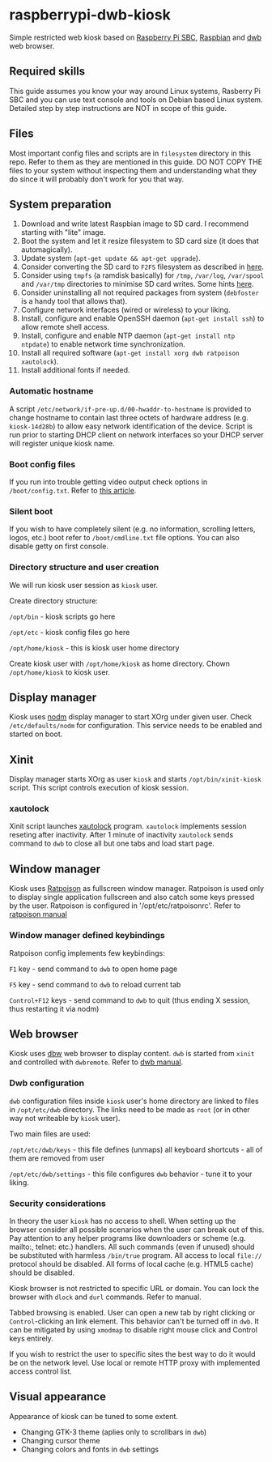 # raspberrypi-dwb-kiosk

Simple restricted web kiosk based on [Raspberry Pi SBC](https://www.raspberrypi.org/), [Raspbian](https://www.raspberrypi.org/downloads/raspbian/) and [dwb](https://portix.bitbucket.io/dwb/) web browser.

## Required skills

This guide assumes you know your way around Linux systems, Rasberry Pi SBC and you can use text console and tools on Debian based Linux system. Detailed step by step instructions are NOT in scope of this guide.

## Files

Most important config files and scripts are in `filesystem` directory in this repo. Refer to them as they are mentioned in this guide. DO NOT COPY THE files to your system without inspecting them and understanding what they do since it will probably don't work for you that way.

## System preparation

1. Download and write latest Raspbian image to SD card. I recommend starting with "lite" image.
2. Boot the system and let it resize filesystem to SD card size (it does that automagically).
3. Update system (`apt-get update && apt-get upgrade`).
4. Consider converting the SD card to `F2FS` filesystem as described in [here](https://movr0.com/2016/08/19/convert-raspberry-pi-123-to-f2fs/).
5. Consider using `tmpfs` (a ramdisk basically) for `/tmp`, `/var/log`, `/var/spool` and `/var/tmp` directories to minimise SD card writes. Some hints [here](https://www.domoticz.com/wiki/Setting_up_a_RAM_drive_on_Raspberry_Pi).
6. Consider uninstalling all not required packages from system (`debfoster` is a handy tool that allows that).
7. Configure network interfaces (wired or wireless) to your liking.
8. Install, configure and enable OpenSSH daemon (`apt-get install ssh`) to allow remote shell access.
9. Install, configure and enable NTP daemon (`apt-get install ntp ntpdate`) to enable network time synchronization.
10. Install all required software (`apt-get install xorg dwb ratpoison xautolock`).
11. Install additional fonts if needed.

### Automatic hostname

A script `/etc/network/if-pre-up.d/00-hwaddr-to-hostname` is provided to change hostname to contain last three octets of hardware address (e.g. `kiosk-14d28b`) to allow easy network identification of the device. Script is run prior to starting DHCP client on network interfaces so your DHCP server will register unique kiosk name.

### Boot config files

If you run into trouble getting video output check options in `/boot/config.txt`. Refer to [this article](http://elinux.org/RPiconfig).

### Silent boot

If you wish to have completely silent (e.g. no information, scrolling letters, logos, etc.) boot refer to `/boot/cmdline.txt` file options. You can also disable getty on first console.

### Directory structure and user creation

We will run kiosk user session as `kiosk` user.

Create directory structure:

`/opt/bin` - kiosk scripts go here

`/opt/etc` - kiosk config files go here

`/opt/home/kiosk` - this is kiosk user home directory

Create kiosk user with `/opt/home/kiosk` as home directory. Chown `/opt/home/kiosk` to kiosk user.

## Display manager

Kiosk uses [nodm](https://github.com/spanezz/nodm) display manager to start XOrg under given user. Check `/etc/defaults/nodm` for configuration. This service needs to be enabled and started on boot.

## Xinit

Display manager starts XOrg as user `kiosk` and starts `/opt/bin/xinit-kiosk` script. This script controls execution of kiosk session.

### xautolock

Xinit script launches [xautolock](https://linux.die.net/man/1/xautolock) program. `xautolock` implements session reseting after inactivity. After 1 minute of inactivity `xautolock` sends command to `dwb` to close all but one tabs and load start page.

## Window manager

Kiosk uses [Ratpoison](http://www.nongnu.org/ratpoison/) as fullscreen window manager. Ratpoison is used only to display single application fullscreen and also catch some keys pressed by the user. Ratpoison is configured in '/opt/etc/ratpoisonrc'. Refer to [ratpoison manual](http://www.nongnu.org/ratpoison/doc/)

### Window manager defined keybindings

Ratpoison config implements few keybindings:

`F1` key - send command to `dwb` to open home page

`F5` key - send command to `dwb` to reload current tab

`Control+F12` keys - send command to `dwb` to quit (thus ending X session, thus restarting it via nodm)

## Web browser

Kiosk uses [dbw](https://portix.bitbucket.io/dwb/) web browser to display content. `dwb` is started from `xinit` and controlled with `dwbremote`. Refer to [dwb manual](https://portix.bitbucket.io/dwb/resources/manpage.html).

### Dwb configuration

`dwb` configuration files inside `kiosk` user's home directory are linked to files in `/opt/etc/dwb` directory. The links need to be made as `root` (or in other way not writeable by `kiosk` user).

Two main files are used:

`/opt/etc/dwb/keys` - this file defines (unmaps) all keyboard shortcuts - all of them are removed from user

`/opt/etc/dwb/settings` - this file configures `dwb` behavior - tune it to your liking.

### Security considerations

In theory the user `kiosk` has no access to shell. When setting up the browser consider all possible scenarios when the user can break out of this. Pay attention to any helper programs like downloaders or scheme (e.g. mailto:, telnet: etc.) handlers. All such commands (even if unused) should be substituted with harmless `/bin/true` program. All access to local `file://` protocol should be disabled. All forms of local cache (e.g. HTML5 cache) should be disabled.

Kiosk browser is not restricted to specific URL or domain. You can lock the browser with `dlock` and `durl` commands. Refer to manual.

Tabbed browsing is enabled. User can open a new tab by right clicking or `Control`-clicking an link element. This behavior can't be turned off in `dwb`. It can be mitigated by using `xmodmap` to disable right mouse click and Control keys entirely.

If you wish to restrict the user to specific sites the best way to do it would be on the network level. Use local or remote HTTP proxy with implemented access control list.

## Visual appearance

Appearance of kiosk can be tuned to some extent.

* Changing GTK-3 theme (aplies only to scrollbars in `dwb`)
* Changing cursor theme
* Changing colors and fonts in `dwb` settings
